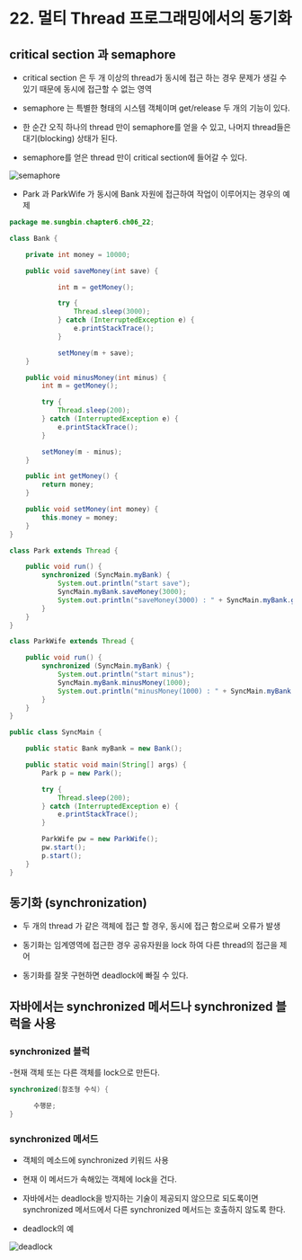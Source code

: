 # 22. 멀티 Thread 프로그래밍에서의 동기화

## critical section 과 semaphore

- critical section  은 두 개 이상의 thread가 동시에 접근 하는 경우 문제가 생길 수 있기 때문에 동시에 접근할 수 없는 영역

- semaphore 는 특별한 형태의 시스템 객체이며 get/release 두 개의 기능이 있다.

- 한 순간 오직 하나의 thread 만이 semaphore를 얻을 수 있고, 나머지 thread들은 대기(blocking) 상태가 된다.

- semaphore를 얻은 thread 만이 critical section에 들어갈 수 있다.

![semaphore](https://gitlab.com/easyspubjava/javacoursework/-/raw/master/Chapter6/6-22/img/semaphore.png)

- Park 과 ParkWife 가 동시에 Bank 자원에 접근하여 작업이 이루어지는 경우의 예제

``` java
package me.sungbin.chapter6.ch06_22;

class Bank {

    private int money = 10000;

    public void saveMoney(int save) {

            int m = getMoney();

            try {
                Thread.sleep(3000);
            } catch (InterruptedException e) {
                e.printStackTrace();
            }

            setMoney(m + save);
    }

    public void minusMoney(int minus) {
        int m = getMoney();

        try {
            Thread.sleep(200);
        } catch (InterruptedException e) {
            e.printStackTrace();
        }

        setMoney(m - minus);
    }

    public int getMoney() {
        return money;
    }

    public void setMoney(int money) {
        this.money = money;
    }
}

class Park extends Thread {

    public void run() {
        synchronized (SyncMain.myBank) {
            System.out.println("start save");
            SyncMain.myBank.saveMoney(3000);
            System.out.println("saveMoney(3000) : " + SyncMain.myBank.getMoney());
        }
    }
}

class ParkWife extends Thread {

    public void run() {
        synchronized (SyncMain.myBank) {
            System.out.println("start minus");
            SyncMain.myBank.minusMoney(1000);
            System.out.println("minusMoney(1000) : " + SyncMain.myBank.getMoney());
        }
    }
}

public class SyncMain {

    public static Bank myBank = new Bank();

    public static void main(String[] args) {
        Park p = new Park();

        try {
            Thread.sleep(200);
        } catch (InterruptedException e) {
            e.printStackTrace();
        }

        ParkWife pw = new ParkWife();
        pw.start();
        p.start();
    }
}

```

## 동기화 (synchronization)

- 두 개의 thread 가 같은 객체에 접근 할 경우, 동시에 접근 함으로써 오류가 발생

- 동기화는 임계영역에 접근한 경우 공유자원을 lock 하여 다른 thread의 접근을 제어

- 동기화를 잘못 구현하면 deadlock에 빠질 수 있다.

## 자바에서는 synchronized 메서드나 synchronized 블럭을 사용

### synchronized 블럭

-현재 객체 또는 다른 객체를 lock으로 만든다.

``` java
synchronized(참조형 수식) {

      수행문;
}
```

### synchronized 메서드

- 객체의 메소드에 synchronized 키워드 사용

- 현재 이 메서드가 속해있는 객체에 lock을 건다.

- 자바에서는 deadlock을 방지하는 기술이 제공되지 않으므로 되도록이면 synchronized 메서드에서 다른 synchronized 메서드는 호출하지 않도록 한다.

- deadlock의 예

![deadlock](https://gitlab.com/easyspubjava/javacoursework/-/raw/master/Chapter6/6-22/img/deadlock.png)
